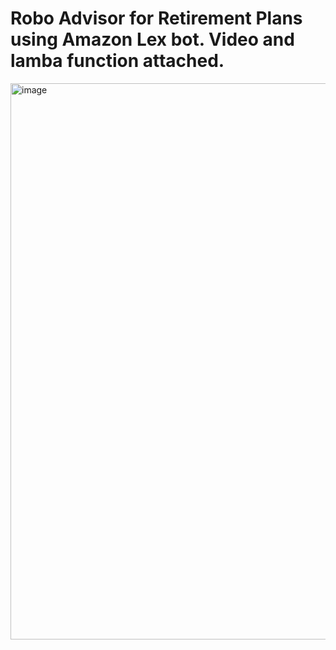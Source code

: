 # Robo Advisor for Retirement Plans using Amazon Lex bot. Video and lamba function attached.
<img width="890" alt="image" src="https://user-images.githubusercontent.com/94207103/176320670-75512983-a738-4b81-bfb3-c801630e09e9.png">

